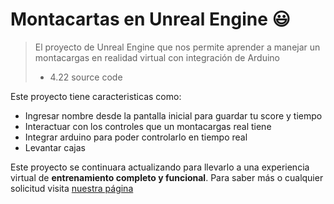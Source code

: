 # Montacartas en Unreal Engine  😃 

> El proyecto de Unreal Engine que nos permite aprender a manejar un montacargas en realidad virtual con integración de Arduino
>- 4.22 source code

Este proyecto tiene caracteristicas como:
* Ingresar nombre desde la pantalla inicial para guardar tu score y tiempo
* Interactuar con los controles que un montacargas real tiene
* Integrar arduino para poder controlarlo en tiempo real
* Levantar cajas 

Este proyecto se continuara actualizando para llevarlo a una experiencia virtual de **entrenamiento completo y funcional**. Para saber más o cualquier solicitud visita [nuestra página](https://prismarender.com)
